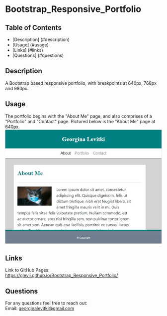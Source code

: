 # Bootstrap_Responsive_Portfolio

## Table of Contents

- [Description] (#description)
- [Usage] (#usage)
- [Links] (#links)
- [Questions] (#questions)


## Description

A Bootstrap based responsive portfolio, with breakpoints at 640px, 768px and 980px.


## Usage

The portfolio begins with the "About Me" page, and also comprises of a "Portfolio" and "Contact" page. Pictured below is the "About Me" page at 640px.<br>
<img src="images/readmeimage.jpg" alt="Introduction Page"/>


## Links

Link to GitHub Pages: <https://glevii.github.io/Bootstrap_Responsive_Portfolio/>


## Questions

For any questions feel free to reach out: <br>
Email: <georginalevitki@gmail.com>